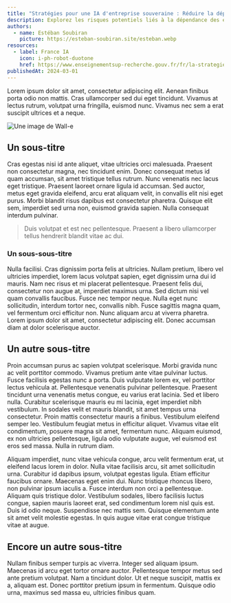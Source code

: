 ```yaml
---
title: "Stratégies pour une IA d'entreprise souveraine : Réduire la dépendance aux GAFAM"
description: Explorez les risques potentiels liés à la dépendance des entreprises vis-à-vis des services et des technologies d'IA proposés par les GAFAM. En examinant les avantages d'avoir une IA souveraine, abordez des stratégies pratiques pour les entreprises afin de développer et de maintenir leurs propres capacités d'IA, préservant ainsi leur autonomie technologique.
authors:
  - name: Estéban Soubiran
    picture: https://esteban-soubiran.site/esteban.webp
resources:
  - label: France IA
    icon: i-ph-robot-duotone
    href: https://www.enseignementsup-recherche.gouv.fr/fr/la-strategie-france-ia-soutenir-la-dynamique-francaise-autour-de-l-intelligence-artificielle-46305
publishedAt: 2024-03-01
---
```


Lorem ipsum dolor sit amet, consectetur adipiscing elit. Aenean finibus porta odio non mattis. Cras ullamcorper sed dui eget tincidunt. Vivamus at lectus rutrum, volutpat urna fringilla, euismod nunc. Vivamus nec sem a erat suscipit ultrices et a neque.

![Une image de Wall-e](https://images.unsplash.com/photo-1563207153-f403bf289096?q=80&w=3871&auto=format&fit=crop&ixlib=rb-4.0.3&ixid=M3wxMjA3fDB8MHxwaG90by1wYWdlfHx8fGVufDB8fHx8fA%3D%3D)

## Un sous-titre

Cras egestas nisi id ante aliquet, vitae ultricies orci malesuada. Praesent non consectetur magna, nec tincidunt enim. Donec consequat metus id quam accumsan, sit amet tristique tellus rutrum. Nunc venenatis nec lacus eget tristique. Praesent laoreet ornare ligula id accumsan. Sed auctor, metus eget gravida eleifend, arcu erat aliquam velit, in convallis elit nisi eget purus. Morbi blandit risus dapibus est consectetur pharetra. Quisque elit sem, imperdiet sed urna non, euismod gravida sapien. Nulla consequat interdum pulvinar.

> Duis volutpat et est nec pellentesque. Praesent a libero ullamcorper tellus hendrerit blandit vitae ac dui.

### Un sous-sous-titre

Nulla facilisi. Cras dignissim porta felis at ultricies. Nullam pretium, libero vel ultricies imperdiet, lorem lacus volutpat sapien, eget dignissim urna dui id mauris. Nam nec risus et mi placerat pellentesque. Praesent felis dui, consectetur non augue at, imperdiet maximus urna. Sed dictum nisi vel quam convallis faucibus. Fusce nec tempor neque. Nulla eget nunc sollicitudin, interdum tortor nec, convallis nibh. Fusce sagittis magna quam, vel fermentum orci efficitur non. Nunc aliquam arcu at viverra pharetra. Lorem ipsum dolor sit amet, consectetur adipiscing elit. Donec accumsan diam at dolor scelerisque auctor.

## Un autre sous-titre

Proin accumsan purus ac sapien volutpat scelerisque. Morbi gravida nunc ac velit porttitor commodo. Vivamus pretium ante vitae pulvinar luctus. Fusce facilisis egestas nunc a porta. Duis vulputate lorem ex, vel porttitor lectus vehicula at. Pellentesque venenatis pulvinar pellentesque. Praesent tincidunt urna venenatis metus congue, eu varius erat lacinia. Sed et libero nulla. Curabitur scelerisque mauris eu mi lacinia, eget imperdiet nibh vestibulum. In sodales velit et mauris blandit, sit amet tempus urna consectetur. Proin mattis consectetur mauris a finibus. Vestibulum eleifend semper leo. Vestibulum feugiat metus in efficitur aliquet. Vivamus vitae elit condimentum, posuere magna sit amet, fermentum nunc. Aliquam euismod, ex non ultricies pellentesque, ligula odio vulputate augue, vel euismod est eros sed massa. Nulla in rutrum diam.

Aliquam imperdiet, nunc vitae vehicula congue, arcu velit fermentum erat, ut eleifend lacus lorem in dolor. Nulla vitae facilisis arcu, sit amet sollicitudin urna. Curabitur id dapibus ipsum, volutpat egestas ligula. Etiam efficitur faucibus ornare. Maecenas eget enim dui. Nunc tristique rhoncus libero, non pulvinar ipsum iaculis a. Fusce interdum non orci a pellentesque. Aliquam quis tristique dolor. Vestibulum sodales, libero facilisis luctus congue, sapien mauris laoreet erat, sed condimentum lorem nisl quis est. Duis id odio neque. Suspendisse nec mattis sem. Quisque elementum ante sit amet velit molestie egestas. In quis augue vitae erat congue tristique vitae at augue.

## Encore un autre sous-titre

Nullam finibus semper turpis ac viverra. Integer sed aliquam ipsum. Maecenas id arcu eget tortor ornare auctor. Pellentesque tempor metus sed ante pretium volutpat. Nam a tincidunt dolor. Ut et neque suscipit, mattis ex a, aliquam est. Donec porttitor pretium ipsum in fermentum. Quisque odio urna, maximus sed massa eu, ultricies finibus quam.
